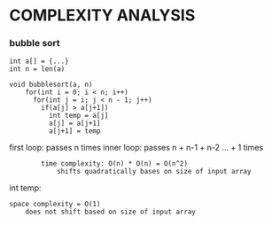 # COMPLEXITY ANALYSIS

### bubble sort

    int a[] = {...}
    int n = len(a)
    
    void bubblesort(a, n)
        for(int i = 0; i < n; i++)
          for(int j = i; j < n - 1; j++)
            if(a[j] > a[j+1])
              int temp = a[j]
              a[j] = a[j+1]
              a[j+1] = temp

first loop:
    passes n times
    inner loop:
        passes n + n-1 + n-2 ... + 1 times
            
            time complexity: O(n) * O(n) = O(n^2)
                shifts quadratically bases on size of input array
int temp:
    
    space complexity = O(1)
        does not shift based on size of input array
    
  
